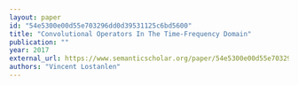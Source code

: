```yaml
---
layout: paper
id: "54e5300e00d55e703296dd0d39531125c6bd5600"
title: "Convolutional Operators In The Time-Frequency Domain"
publication: ""
year: 2017
external_url: https://www.semanticscholar.org/paper/54e5300e00d55e703296dd0d39531125c6bd5600
authors: "Vincent Lostanlen"
---
```


